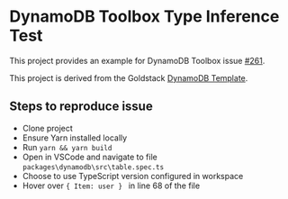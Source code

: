 # DynamoDB Toolbox Type Inference Test

This project provides an example for DynamoDB Toolbox issue [#261](https://github.com/jeremydaly/dynamodb-toolbox/issues/261).

This project is derived from the Goldstack [DynamoDB Template](https://goldstack.party/templates/dynamodb).

## Steps to reproduce issue

- Clone project
- Ensure Yarn installed locally
- Run `yarn && yarn build`
- Open in VSCode and navigate to file `packages\dynamodb\src\table.spec.ts`
- Choose to use TypeScript version configured in workspace
- Hover over `{ Item: user } ` in line 68 of the file